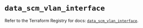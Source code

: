 # `data_scm_vlan_interface`

Refer to the Terraform Registry for docs: [`data_scm_vlan_interface`](https://registry.terraform.io/providers/paloaltonetworks/scm/1.0.2/docs/data-sources/vlan_interface).

